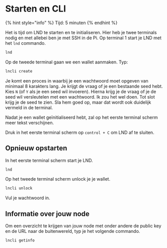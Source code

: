 # Starten en CLI

{% hint style="info" %}
Tijd: 5 minuten
{% endhint %}

Het is tijd om LND te starten en te initialiseren. Hier heb je twee terminals nodig en met allebei ben je met SSH in de Pi. Op terminal 1 start je LND met het `lnd` commando.

```bash
lnd
```

Op de tweede terminal gaan we een wallet aanmaken. Typ:

```bash
lncli create
```

Je komt een proces in waarbij je een wachtwoord moet opgeven van minimaal 8 karakters lang. Je krijgt de vraag of je een bestaande seed hebt. Kies `N` \(of `Y` als je een seed wil invoeren\). Hierna krijg je de vraag of je de seed wil versleutelen met een wachtwoord. Ik zou het wel doen. Tot slot krijg je de seed te zien. Sla hem goed op, maar dat wordt ook duidelijk vermeld in de terminal.

Nadat je een wallet geïnitialiseerd hebt, zal op het eerste terminal scherm meer tekst verschijnen.

Druk in het eerste terminal scherm op `control + C` om LND af te sluiten.

## Opnieuw opstarten

In het eerste terminal scherm start je LND.

```bash
lnd
```

Op het tweede terminal scherm unlock je je wallet.

```bash
lncli unlock
```

Vul je wachtwoord in.

## Informatie over jouw node

Om een overzicht te krijgen van jouw node met onder andere de public key en de URL naar de buitenwereld, typ je het volgende commando.

```bash
lncli getinfo
```
